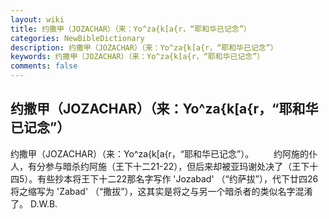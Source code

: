 ```yaml
---
layout: wiki
title: 约撒甲（JOZACHAR）（来：Yo^za{k[a{r，“耶和华已记念”）
categories: NewBibleDictionary
description: 约撒甲（JOZACHAR）（来：Yo^za{k[a{r，“耶和华已记念”）
keywords: 约撒甲（JOZACHAR）（来：Yo^za{k[a{r，“耶和华已记念”）
comments: false
---
```


## 约撒甲（JOZACHAR）（来：Yo^za{k[a{r，“耶和华已记念”）



约撒甲（JOZACHAR）（来：Yo^za{k[a{r，“耶和华已记念”）。
　　约阿施的仆人，有分参与暗杀约阿施（王下十二21-22），但后来却被亚玛谢处决了（王下十四5）。有些抄本将王下十二22那名字写作 'Jozabad' （“约萨拔”），代下廿四26将之缩写为 'Zabad' （“撒拔”），这其实是将之与另一个暗杀者的类似名字混淆了。
D.W.B.




